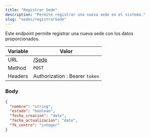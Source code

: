 ```yaml
---
title: "Registrar Sede"
description: "Permite registrar una nueva sede en el sistema."
slug: "sedes/registrarSede"
---
```


Este endpoint permite registrar una nueva sede con los datos proporcionados.

| Variable | Valor                          |
| -------- | ------------------------------ |
| URL      | [/Sede](/Sede)                 |
| Method   | `POST`                         |
| Headers  | Authorization : Bearer `token` |

### Body

```json
{
  "nombre": "string",
  "estado": "boolean",
  "fecha_creacion": "date",
  "fecha_actualizacion": "date",
  "fk_centro": "integer"
}
```
